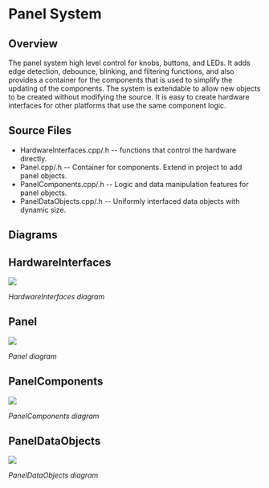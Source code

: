 Panel System
========================================

Overview
-------------------

The panel system high level control for knobs, buttons, and LEDs.  It adds edge detection, debounce, blinking, and filtering
functions, and also provides a container for the components that is used to simplify the updating of the components.  The
system is extendable to allow new objects to be created without modifying the source.  It is easy to create hardware interfaces
for other platforms that use the same component logic.

Source Files
-------------------

* HardwareInterfaces.cpp/.h -- functions that control the hardware directly.
* Panel.cpp/.h -- Container for components.  Extend in project to add panel objects.
* PanelComponents.cpp/.h -- Logic and data manipulation features for panel objects.
* PanelDataObjects.cpp/.h -- Uniformly interfaced data objects with dynamic size.

Diagrams
-------------------

## HardwareInterfaces

<img src="https://raw.githubusercontent.com/marshalltaylorSFE/uCModules/master/extras/ClassDiagramsHardwareDescriptions.jpg">

*HardwareInterfaces diagram*

## Panel

<img src="https://raw.githubusercontent.com/marshalltaylorSFE/uCModules/master/extras/ClassDiagramsPanels.jpg">

*Panel diagram*

## PanelComponents

<img src="https://raw.githubusercontent.com/marshalltaylorSFE/uCModules/master/extras/ClassDiagramsPanelComponents.jpg">

*PanelComponents diagram*

## PanelDataObjects

<img src="https://raw.githubusercontent.com/marshalltaylorSFE/uCModules/master/extras/ClassDiagramsDataObjects.jpg">

*PanelDataObjects diagram*


